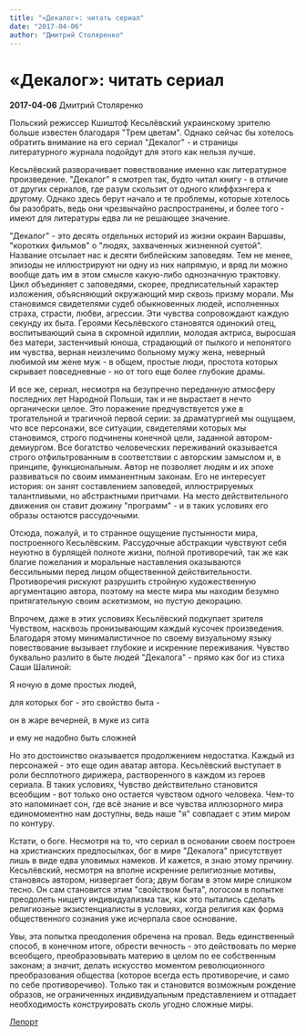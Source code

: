 ```yaml
---
title: "«Декалог»: читать сериал"
date: "2017-04-06"
author: "Дмитрий Столяренко"
---
```


# «Декалог»: читать сериал

**2017-04-06** Дмитрий Столяренко

Польский режиссер Кшиштоф Кесьлёвский украинскому зрителю больше известен благодаря "Трем цветам". Однако сейчас бы хотелось обратить внимание на его сериал "Декалог" - и страницы литературного журнала подойдут для этого как нельзя лучше.

Кесьлёвский разворачивает повествование именно как литературное произведение. "Декалог" я смотрел так, будто читал книгу - в отличие от других сериалов, где разум скользит от одного клиффхэнгера к другому. Однако здесь берут начало и те проблемы, которые хотелось бы разобрать, ведь они чрезвычайно распространены, и более того - имеют для литературы едва ли не решающее значение.

"Декалог" - это десять отдельных историй из жизни окраин Варшавы, "коротких фильмов" о "людях, захваченных жизненной суетой". Название отсылает нас к десяти библейским заповедям. Тем не менее, эпизоды не иллюстрируют ни одну из них напрямую, и вряд ли можно вообще дать им в этом смысле какую-либо однозначную трактовку. Цикл объединяет с заповедями, скорее, предписательный характер изложения, объясняющий окружающий мир сквозь призму морали. Мы становимся свидетелями судеб обыкновенных людей, исполненных страха, страсти, любви, агрессии. Эти чувства сопровождают каждую секунду их быта. Героями Кесьлёвского становятся одинокий отец, воспитывающий сына в скромной идиллии, молодая актриса, выросшая без матери, застенчивый юноша, страдающий от пылкого и непонятого им чувства, верная неизлечимо больному мужу жена, неверный любимой им жене муж - в общем, простые люди, простота которых скрывает повседневные - но от того еще более глубокие драмы.

И все же, сериал, несмотря на безупречно переданную атмосферу последних лет Народной Польши, так и не вырастает в нечто органически целое. Это поражение предчувствуется уже в трогательной и трагичной первой серии: за драматургией мы ощущаем, что все персонажи, все ситуации, свидетелями которых мы становимся, строго подчинены конечной цели, заданной автором-демиургом. Все богатство человеческих переживаний оказывается строго отфильтрованным в соответствии с авторским замыслом и, в принципе, функциональным. Автор не позволяет людям и их эпохе развиваться по своим имманентным законам. Его не интересует история: он занят составлением заповедей, иллюстрируемых талантливыми, но абстрактными притчами. На место действительного движения он ставит дюжину "программ" - и в таких условиях его образы остаются рассудочными.

Отсюда, пожалуй, и то странное ощущение пустынности мира, построенного Кесьлёвским. Рассудочные абстракции чувствуют себя неуютно в бурлящей полноте жизни, полной противоречий, так же как благие пожелания и моральные наставления оказываются бессильными перед лицом общественной действительности. Противоречия рискуют разрушить стройную художественную аргументацию автора, поэтому на месте мира мы находим безумно притягательную своим аскетизмом, но пустую декорацию.

Впрочем, даже в этих условиях Кесьлёвский подкупает зрителя Чувством, насквозь пронизывающим каждый кусочек произведения. Благодаря этому минималистичное по своему визуальному языку повествование вызывает глубокие и искренние переживания. Чувство буквально разлито в быте людей "Декалога" - прямо как бог из стиха Саши Шалиной:

Я ночую в доме простых людей,

для которых бог - это свойство быта - 

он в жаре вечерней, в муке из сита

и ему не надобно быть сложней

Но это достоинство оказывается продолжением недостатка. Каждый из персонажей - это еще один аватар автора. Кесьлёвский выступает в роли бесплотного дирижера, растворенного в каждом из героев сериала. В таких условиях, Чувство действительно становится всеобщим - вот только оно остается чувством одного человека. Чем-то это напоминает сон, где всё знание и все чувства иллюзорного мира единомоментно нам доступны, ведь наше "я" совпадает с этим миром по контуру.

Кстати, о боге. Несмотря на то, что сериал в основании своем построен на христианских предпосылках, бог в мире "Декалога" присутствует лишь в виде едва уловимых намеков. И кажется, я знаю этому причину. Кесьлёвский, несмотря на вполне искренние религиозные мотивы, становясь автором, низвергает бога; двум богам в этом мире слишком тесно. Он сам становится этим "свойством быта", логосом в попытке преодолеть нищету индивидуализма так, как это пытались сделать религиозные экзистенциалисты в условиях, когда религия как форма общественного сознания уже исчерпала свое основание.

Увы, эта попытка преодоления обречена на провал. Ведь единственный способ, в конечном итоге, обрести вечность - это действовать по мерке всеобщего, преобразовывать материю в целом по ее собственным законам; а значит, делать искусство моментом революционного преобразования общества (которое всегда есть противоречие, и само по себе противоречиво). Только так и становится возможным рождение образов, не ограниченных индивидуальным представлением и отпадает необходимость конструировать сколь угодно сложные миры.

[Лепорт](http://www.leport.com.ua/dekalog-chytat-seryal/)